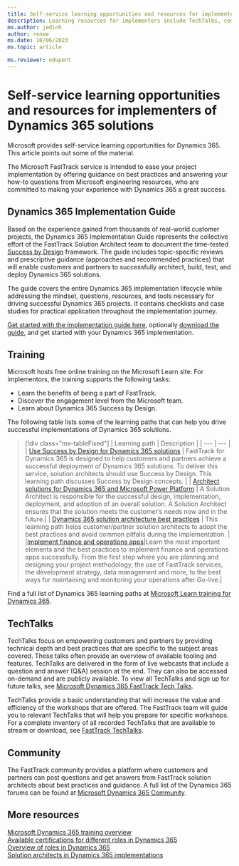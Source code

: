 ```yaml
---
title: Self-service learning opportunities and resources for implementers of Dynamics 365 solutions
description: Learning resources for implementers include TechTalks, community forums, and free learning paths on Microsoft Learn.
ms.author: jedinh
author: renwe
ms.date: 10/06/2023
ms.topic: article

ms.reviewer: edupont
---
```


# Self-service learning opportunities and resources for implementers of Dynamics 365 solutions

Microsoft provides self-service learning opportunities for Dynamics 365. This article points out some of the material.

The Microsoft FastTrack service is intended to ease your project implementation by offering guidance on best practices and answering your how-to questions from Microsoft engineering resources, who are committed to making your experience with Dynamics 365 a great success.  

## Dynamics 365 Implementation Guide

Based on the experience gained from thousands of real-world customer projects, the Dynamics 365 Implementation Guide represents the collective effort of the FastTrack Solution Architect team to document the time-tested [Success by Design](../implementation-guide/success-by-design.md) framework. The guide includes topic-specific reviews and prescriptive guidance (approaches and recommended practices) that will enable customers and partners to successfully architect, build, test, and deploy Dynamics 365 solutions.

The guide covers the entire Dynamics 365 implementation lifecycle while addressing the mindset, questions, resources, and tools necessary for driving successful Dynamics 365 projects. It contains checklists and case studies for practical application throughout the implementation journey.

[Get started with the implementation guide here](../implementation-guide/overview.md), optionally [download the guide](https://aka.ms/D365ImplementationGuide), and get started with your Dynamics 365 implementation.

## Training

Microsoft hosts free online training on the Microsoft Learn site. For implementors, the training supports the following tasks:

* Learn the benefits of being a part of FastTrack.
* Discover the engagement level from the Microsoft team.
* Learn about Dynamics 365 Success by Design.

The following table lists some of the learning paths that can help you drive successful implementations of Dynamics 365 solutions.

> [!div class="mx-tableFixed"]
> | Learning path     | Description      |
> |  ---    | ---      |
> |  [Use Success by Design for Dynamics 365 solutions](/training/paths/use-success-design/?ns-enrollment-type=learningpath&ns-enrollment-id=learn-dynamics.use-success-design) | FastTrack for Dynamics 365 is designed to help customers and partners achieve a successful deployment of Dynamics 365 solutions. To deliver this service, solution architects should use Success by Design. This learning path discusses Success by Design concepts. |
> |  [Architect solutions for Dynamics 365 and Microsoft Power Platform](/training/paths/become-solution-architect/)    |   A Solution Architect is responsible for the successful design, implementation, deployment, and adoption of an overall solution. A Solution Architect ensures that the solution meets the customer’s needs now and in the future.|
> | [Dynamics 365 solution architecture best practices](/training/paths/dynamics-365-solution-architecture-best-practices/)     |  This learning path helps customer/partner solution architects to adopt the best practices and avoid common pitfalls during the implementation.  |
> |[Implement finance and operations apps](/training/paths/implement-finance-operations/)|Learn the most important elements and the best practices to implement finance and operations apps successfully. From the first step where you are planning and designing your project methodology, the use of FastTrack services, the development strategy, data management and more, to the best ways for maintaining and monitoring your operations after Go-live.|  

Find a full list of Dynamics 365 learning paths at [Microsoft Learn training for Dynamics 365](/training/dynamics365/).

## TechTalks

TechTalks focus on empowering customers and partners by providing technical depth and best practices that are specific to the subject areas covered. These talks often provide an overview of available tooling and features. TechTalks are delivered in the form of live webcasts that include a question and answer (Q&A) session at the end. They can also be accessed on-demand and are publicly available. To view all TechTalks and sign up for future talks, see [Microsoft Dynamics 365 FastTrack Tech Talks](https://community.dynamics.com/blogs/?blogid=e624b369-bfb9-4c57-8f1b-b3656ac91f5a).

TechTalks provide a basic understanding that will increase the value and efficiency of the workshops that are offered. The FastTrack team will guide you to relevant TechTalks that will help you prepare for specific workshops. For a complete inventory of all recorded TechTalks that are available to stream or download, see [FastTrack TechTalks](https://community.dynamics.com/blogs/?blogid=e624b369-bfb9-4c57-8f1b-b3656ac91f5a).

<!--* [Dynamics 365 Customer Service, Field Service, Marketing and Sales TechTalks](https://community.dynamics.com/365/b/techtalks?tagsToFilter=Customer%20Engagement)
* [Dynamics 365 Commerce, Finance, Project Operations, and Supply Chain Management TechTalks](https://community.dynamics.com/365/b/techtalks?c=Finance%20and%20Operations)-->

## Community

The FastTrack community provides a platform where customers and partners can post questions and get answers from FastTrack solution architects about best practices and guidance. A full list of the Dynamics 365 forums can be found at [Microsoft Dynamics 365 Community](https://community.dynamics.com/).

## More resources

[Microsoft Dynamics 365 training overview](/dynamics365/get-started/training/index)  
[Available certifications for different roles in Dynamics 365](../roles/certifications.md)  
[Overview of roles in Dynamics 365](../roles/overview.md)  
[Solution architects in Dynamics 365 implementations](../roles/solution-architect.md)  
